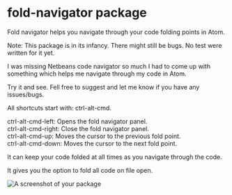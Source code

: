 # fold-navigator package

<p>
Fold navigator helps you navigate through your code folding points in Atom.
</p>
<p>
Note: This package is in its infancy. There might still be bugs. No test were written for it yet.
</p>
<p>
I was missing Netbeans code navigator so much I had to come up with something which helps me navigate through my code in Atom.
</p>
<p>
Try it and see. Fell free to suggest and let me know if you have any issues/bugs.
</p>
<p>
All shortcuts start with: ctrl-alt-cmd.
</p>
<p>
ctrl-alt-cmd-left: Opens the fold navigator panel.<br>
ctrl-alt-cmd-right: Close the fold navigator panel.<br>
ctrl-alt-cmd-up: Moves the cursor to the previous fold point.<br>
ctrl-alt-cmd-down: Moves the cursor to the next fold point.<br>
</p>
<p>
It can keep your code folded at all times as you navigate through the code.
</p>
<p>
It gives you the option to fold all code on file open.
</p>

![A screenshot of your package](https://drive.google.com/uc?export=view&id=0B7VdYIkRLxQWQWFjY1FjUElnRkk)

